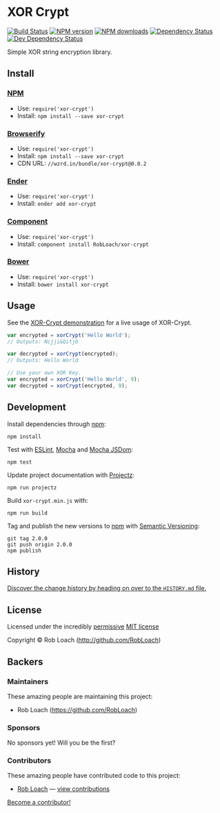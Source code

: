 
<!-- TITLE/ -->

# XOR Crypt

<!-- /TITLE -->


<!-- BADGES/ -->

[![Build Status](https://img.shields.io/travis/RobLoach/xor-crypt/master.svg)](http://travis-ci.org/RobLoach/xor-crypt "Check this project's build status on TravisCI")
[![NPM version](https://img.shields.io/npm/v/xor-crypt.svg)](https://npmjs.org/package/xor-crypt "View this project on NPM")
[![NPM downloads](https://img.shields.io/npm/dm/xor-crypt.svg)](https://npmjs.org/package/xor-crypt "View this project on NPM")
[![Dependency Status](https://img.shields.io/david/RobLoach/xor-crypt.svg)](https://david-dm.org/RobLoach/xor-crypt)
[![Dev Dependency Status](https://img.shields.io/david/dev/RobLoach/xor-crypt.svg)](https://david-dm.org/RobLoach/xor-crypt#info=devDependencies)<br/>


<!-- /BADGES -->


<!-- DESCRIPTION/ -->

Simple XOR string encryption library.

<!-- /DESCRIPTION -->


<!-- INSTALL/ -->

## Install

### [NPM](http://npmjs.org/)
- Use: `require('xor-crypt')`
- Install: `npm install --save xor-crypt`

### [Browserify](http://browserify.org/)
- Use: `require('xor-crypt')`
- Install: `npm install --save xor-crypt`
- CDN URL: `//wzrd.in/bundle/xor-crypt@0.0.2`

### [Ender](http://ender.jit.su/)
- Use: `require('xor-crypt')`
- Install: `ender add xor-crypt`

### [Component](http://github.com/component/component)
- Use: `require('xor-crypt')`
- Install: `component install RobLoach/xor-crypt`

### [Bower](http://bower.io/)
- Use: `require('xor-crypt')`
- Install: `bower install xor-crypt`

<!-- /INSTALL -->


## Usage

See the [XOR-Crypt demonstration](http://robloach.github.io/xor-crypt/) for a
live usage of XOR-Crypt.

``` javascript
var encrypted = xorCrypt('Hello World');
// Outputs: Ncjji&Qitjb

var decrypted = xorCrypt(encrypted);
// Outputs: Hello World

// Use your own XOR Key.
var encrypted = xorCrypt('Hello World', 9);
var decrypted = xorCrypt(encrypted, 9);
```

## Development

Install dependencies through [npm](http://npmjs.org):

    npm install

Test with [ESLint](http://eslint.org), [Mocha](http://mochajs.org) and [Mocha
JSDom](https://github.com/rstacruz/mocha-jsdom):

    npm test

Update project documentation with [Projectz](https://github.com/bevry/projectz):

    npm run projectz

Build `xor-crypt.min.js` with:

    npm run build

Tag and publish the new versions to [npm](http://npmjs.com) with [Semantic
Versioning](http://semver.org/):

    git tag 2.0.0
    git push origin 2.0.0
    npm publish


<!-- HISTORY/ -->

## History
[Discover the change history by heading on over to the `HISTORY.md` file.](https://github.com/RobLoach/xor-crypt/blob/master/HISTORY.md#files)

<!-- /HISTORY -->


<!-- LICENSE/ -->

## License

Licensed under the incredibly [permissive](http://en.wikipedia.org/wiki/Permissive_free_software_licence) [MIT license](http://opensource.org/licenses/MIT)

Copyright &copy; Rob Loach (http://github.com/RobLoach)

<!-- /LICENSE -->


<!-- BACKERS/ -->

## Backers

### Maintainers

These amazing people are maintaining this project:

- Rob Loach (https://github.com/RobLoach)

### Sponsors

No sponsors yet! Will you be the first?



### Contributors

These amazing people have contributed code to this project:

- [Rob Loach](https://github.com/RobLoach) — [view contributions](https://github.com/RobLoach/xor-crypt/commits?author=RobLoach)

[Become a contributor!](https://github.com/RobLoach/xor-crypt/blob/master/CONTRIBUTING.md#files)

<!-- /BACKERS -->


